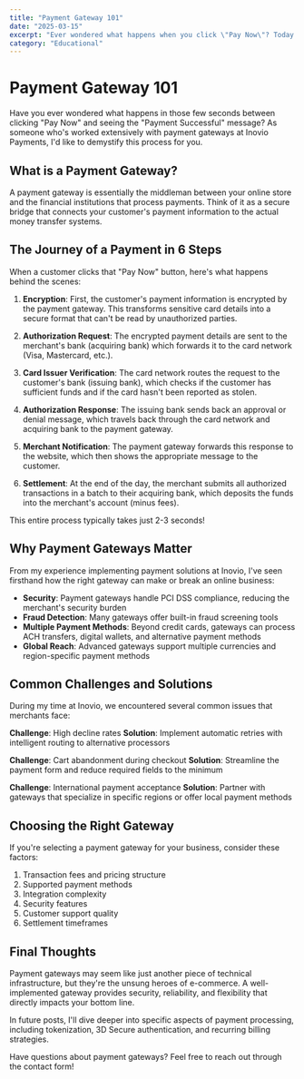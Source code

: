 ```yaml
---
title: "Payment Gateway 101"
date: "2025-03-15"
excerpt: "Ever wondered what happens when you click \"Pay Now\"? Today I'm breaking down how payment gateways work in simple terms, based on my experience at Inovio Payments."
category: "Educational"
---
```


# Payment Gateway 101

Have you ever wondered what happens in those few seconds between clicking "Pay Now" and seeing the "Payment Successful" message? As someone who's worked extensively with payment gateways at Inovio Payments, I'd like to demystify this process for you.

## What is a Payment Gateway?

A payment gateway is essentially the middleman between your online store and the financial institutions that process payments. Think of it as a secure bridge that connects your customer's payment information to the actual money transfer systems.

## The Journey of a Payment in 6 Steps

When a customer clicks that "Pay Now" button, here's what happens behind the scenes:

1. **Encryption**: First, the customer's payment information is encrypted by the payment gateway. This transforms sensitive card details into a secure format that can't be read by unauthorized parties.

2. **Authorization Request**: The encrypted payment details are sent to the merchant's bank (acquiring bank) which forwards it to the card network (Visa, Mastercard, etc.).

3. **Card Issuer Verification**: The card network routes the request to the customer's bank (issuing bank), which checks if the customer has sufficient funds and if the card hasn't been reported as stolen.

4. **Authorization Response**: The issuing bank sends back an approval or denial message, which travels back through the card network and acquiring bank to the payment gateway.

5. **Merchant Notification**: The payment gateway forwards this response to the website, which then shows the appropriate message to the customer.

6. **Settlement**: At the end of the day, the merchant submits all authorized transactions in a batch to their acquiring bank, which deposits the funds into the merchant's account (minus fees).

This entire process typically takes just 2-3 seconds!

## Why Payment Gateways Matter

From my experience implementing payment solutions at Inovio, I've seen firsthand how the right gateway can make or break an online business:

- **Security**: Payment gateways handle PCI DSS compliance, reducing the merchant's security burden
- **Fraud Detection**: Many gateways offer built-in fraud screening tools
- **Multiple Payment Methods**: Beyond credit cards, gateways can process ACH transfers, digital wallets, and alternative payment methods
- **Global Reach**: Advanced gateways support multiple currencies and region-specific payment methods

## Common Challenges and Solutions

During my time at Inovio, we encountered several common issues that merchants face:

**Challenge**: High decline rates
**Solution**: Implement automatic retries with intelligent routing to alternative processors

**Challenge**: Cart abandonment during checkout
**Solution**: Streamline the payment form and reduce required fields to the minimum

**Challenge**: International payment acceptance
**Solution**: Partner with gateways that specialize in specific regions or offer local payment methods

## Choosing the Right Gateway

If you're selecting a payment gateway for your business, consider these factors:

1. Transaction fees and pricing structure
2. Supported payment methods
3. Integration complexity
4. Security features
5. Customer support quality
6. Settlement timeframes

## Final Thoughts

Payment gateways may seem like just another piece of technical infrastructure, but they're the unsung heroes of e-commerce. A well-implemented gateway provides security, reliability, and flexibility that directly impacts your bottom line.

In future posts, I'll dive deeper into specific aspects of payment processing, including tokenization, 3D Secure authentication, and recurring billing strategies.

Have questions about payment gateways? Feel free to reach out through the contact form!
